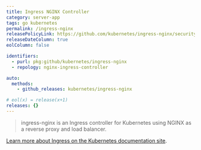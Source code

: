 ```yaml
---
title: Ingress NGINX Controller
category: server-app
tags: go kubernetes
permalink: /ingress-nginx
releasePolicyLink: https://github.com/kubernetes/ingress-nginx/security#supported-versions
releaseDateColumn: true
eolColumn: false

identifiers:
  - purl: pkg:github/kubernetes/ingress-nginx
  - repology: nginx-ingress-controller

auto:
  methods:
    - github_releases: kubernetes/ingress-nginx

# eol(x) = release(x+1)
releases: {}
---
```


> ingress-nginx is an Ingress controller for Kubernetes using NGINX as a reverse proxy and load balancer.

[Learn more about Ingress on the Kubernetes documentation site](https://kubernetes.io/docs/concepts/services-networking/ingress/).
